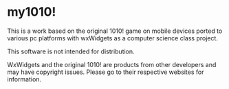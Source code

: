 # my1010!

This is a work based on the original 1010! game on mobile devices ported to various pc platforms with wxWidgets as a computer science class project.

This software is not intended for distribution.

WxWidgets and the original 1010! are products from other developers and may have copyright issues. Please go to their respective websites for information.
